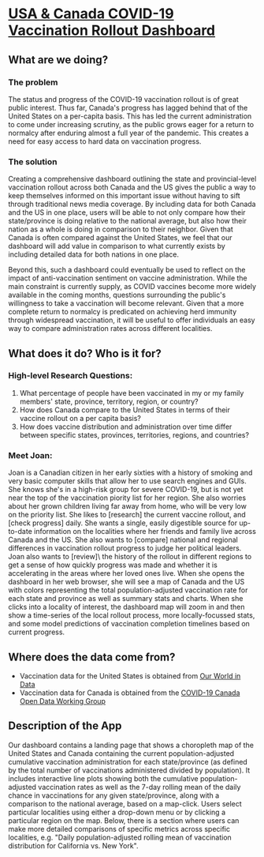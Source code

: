 # [USA & Canada COVID-19 Vaccination Rollout Dashboard](https://covid-vaccine-dashboard.herokuapp.com)

## What are we doing?
### The problem
The status and progress of the COVID-19 vaccination rollout is of great public interest. Thus far, Canada's progress has lagged behind that of the United States on a per-capita basis. This has led the current administration to come under increasing scrutiny, as the public grows eager for a return to normalcy after enduring almost a full year of the pandemic. This creates a need for easy access to hard data on vaccination progress.

### The solution
Creating a comprehensive dashboard outlining the state and provincial-level vaccination rollout across both Canada and the US gives the public a way to keep themselves informed on this important issue without having to sift through traditional news media coverage. By including data for both Canada and the US in one place, users will be able to not only compare how their state/province is doing relative to the national average, but also how their nation as a whole is doing in comparison to their neighbor. Given that Canada is often compared against the United States, we feel that our dashboard will add value in comparison to what currently exists by including detailed data for both nations in one place.

Beyond this, such a dashboard could eventually be used to reflect on the impact of anti-vaccination sentiment on vaccine administration. While the main constraint is currently supply, as COVID vaccines become more widely available in the coming months, questions surrounding the public's willingness to take a vaccination will become relevant. Given that a more complete return to normalcy is predicated on achieving herd immunity through widespread vaccination, it will be useful to offer individuals an easy way to compare administration rates across different localities.

## What does it do? Who is it for?
### High-level Research Questions:
1) What percentage of people have been vaccinated in my or my family members' state, province, territory, region, or country?
2) How does Canada compare to the United States in terms of their vaccine rollout on a per capita basis?
3) How does vaccine distribution and administration over time differ between specific states, provinces, territories, regions, and countries?

### Meet Joan:
Joan is a Canadian citizen in her early sixties with a history of smoking and very basic computer skills that allow her to use search engines and GUIs. She knows she's in a high-risk group for severe COVID-19, but is not yet near the top of the vaccination piority list for her region. She also worries about her grown children living far away from home, who will be very low on the priority list. She likes to \[research\] the current vaccine rollout, and \[check progress\] daily. She wants a single, easily digestible source for up-to-date information on the localities where her friends and family live across Canada and the US. She also wants to \[compare\] national and regional differences in vaccination rollout progress to judge her political leaders. Joan also wants to \[review]\ the history of the rollout in different regions to get a sense of how quickly progress was made and whether it is accelerating in the areas where her loved ones live. When she opens the dashboard in her web browser, she will see a map of Canada and the US with colors representing the total population-adjusted vaccination rate for each state and province as well as summary stats and charts. When she clicks into a locality of interest, the dashboard map will zoom in and then show a time-series of the local rollout process, more locally-focussed stats, and some model predictions of vaccination completion timelines based on current progress.

## Where does the data come from?
- Vaccination data for the United States is obtained from [Our World in Data](https://github.com/owid/covid-19-data/tree/master/public/data/vaccinations)
- Vaccination data for Canada is obtained from the [COVID-19 Canada Open Data Working Group](https://github.com/ccodwg/Covid19Canada/)

## Description of the App
Our dashboard contains a landing page that shows a choropleth map of the United States and Canada containing the current population-adjusted cumulative vaccination administration for each state/province (as defined by the total number of vaccinations administered divided by population). It includes interactive line plots showing both the cumulative population-adjusted vaccination rates as well as the 7-day rolling mean of the daily chance in vaccinations for any given state/province, along with a comparison to the national average, based on a map-click. Users select particular localities using either a drop-down menu or by clicking a particular region on the map. Below, there is a section where users can make more detailed comparisons of specific metrics across specific localities, e.g. "Daily population-adjusted rolling mean of vaccination distribution for California vs. New York".
